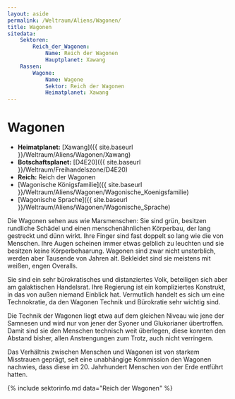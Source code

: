 ```yaml
---
layout: aside
permalink: /Weltraum/Aliens/Wagonen/
title: Wagonen
sitedata:
    Sektoren:
        Reich_der_Wagonen:
            Name: Reich der Wagonen
            Hauptplanet: Xawang
    Rassen:
        Wagone:
            Name: Wagone
            Sektor: Reich der Wagonen
            Heimatplanet: Xawang
---
```


# Wagonen

- **Heimatplanet:** [Xawang]({{ site.baseurl }}/Weltraum/Aliens/Wagonen/Xawang)
- **Botschaftsplanet:** [D4E20]({{ site.baseurl }}/Weltraum/Freihandelszone/D4E20)
- **Reich:** Reich der Wagonen
- [Wagonische Königsfamilie]({{ site.baseurl }}/Weltraum/Aliens/Wagonen/Wagonische_Koenigsfamilie)
- [Wagonische Sprache]({{ site.baseurl }}/Weltraum/Aliens/Wagonen/Wagonische_Sprache)

Die Wagonen sehen aus wie Marsmenschen: Sie sind grün, besitzen rundliche Schädel und einen menschenähnlichen Körperbau, der lang gestreckt und dünn wirkt. Ihre Finger sind fast doppelt so lang wie die von Menschen. Ihre Augen scheinen immer etwas gelblich zu leuchten und sie besitzen keine Körperbehaarung. Wagonen sind zwar nicht unsterblich, werden aber Tausende von Jahren alt. Bekleidet sind sie meistens mit weißen, engen Overalls.

Sie sind ein sehr bürokratisches und distanziertes Volk, beteiligen sich aber am galaktischen Handelsrat. Ihre Regierung ist ein kompliziertes Konstrukt, in das von außen niemand Einblick hat. Vermutlich handelt es sich um eine Technokratie, da den Wagonen Technik und Bürokratie sehr wichtig sind.

Die Technik der Wagonen liegt etwa auf dem gleichen Niveau wie jene der Samnesen und wird nur von jener der Syoner und Glukorianer übertroffen. Damit sind sie den Menschen technisch weit überlegen, diese konnten den Abstand bisher, allen Anstrengungen zum Trotz, auch nicht verringern.

Das Verhältnis zwischen Menschen und Wagonen ist von starkem Misstrauen geprägt, seit eine unabhängige Kommission den Wagonen nachwies, dass diese im 20. Jahrhundert Menschen von der Erde entführt hatten.

{% include sektorinfo.md data="Reich der Wagonen" %}
